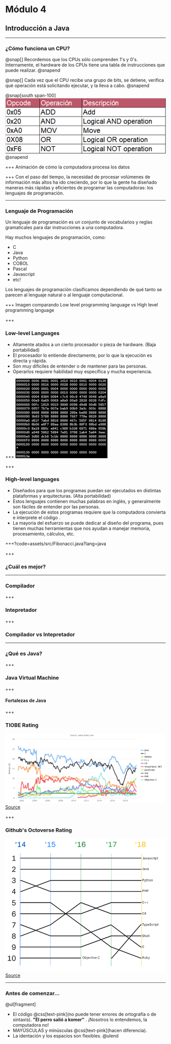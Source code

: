 # Módulo 4
## Introducción a Java

---
### ¿Cómo funciona un CPU?
@snap[]
Recordemos que los CPUs sólo comprenden 1's y 0's. 
Internamente, el hardware de los CPUs tiene una tabla de instrucciones que puede realizar.
@snapend

@snap[]
Cada vez que el CPU recibe una grupo de bits, se detiene, verifica qué operación está solicitando ejecutar, y la lleva a cabo.
@snapend

@snap[south span-100]
![](/assets/img/opcode.png)
@snapend

+++
Animación de cómo la computadora procesa los datos

+++
Con el paso del tiempo, la necesidad de procesar volúmenes de información más altos ha ido creciendo, por lo que la gente ha diseñado maneras más rápidas y eficientes de programar las computadoras: los lenguajes de programación.

---
### Lenguaje de Programación
Un lenguaje de programación es un conjunto de vocabularios y reglas gramaticales para dar instrucciones a una computadora. 

Hay muchos lenguajes de programación, como:
* C
* Java
* Python
* COBOL
* Pascal
* Javascript
* etc!

Los lenguajes de programación clasificamos dependiendo de qué tanto se parecen al lenguaje natural o al lenguaje computacional.

+++ 
Imagen comparando Low level programming language vs High level programming language

+++
### Low-level Languages
* Altamente atados a un cierto procesador o pieza de hardware. (Baja portabilidad)
* El procesador lo entiende directamente, por lo que la ejecución es directa y rápida.
* Son muy dificiles de entender o de mantener para las personas.
* Operarlos requiere habilidad muy específica y mucha experiencia.

+++
![Machine_code](/assets/img/machine_code.png)

+++
### High-level languages
* Diseñados para que los programas puedan ser ejecutados en distintas plataformas y arquitecturas. (Alta portabilidad)
* Estos lenguajes contienen muchas palabras en inglés, y generalmente son fáciles de entender por las personas.
* La ejecución de estos programas requiere que la computadora convierta e interprete el código .
* La mayoría del esfuerzo se puede dedicar al diseño del programa, pues tienen muchas herramientas que nos ayudan a manejar memoria, procesamiento, cálculos, etc.

+++?code=assets/src/Fibonacci.java?lang=java




+++
### ¿Cuál es mejor?

---
### Compilador

+++
### Intepretador

+++
### Compilador vs Intepretador


---
### ¿Qué es Java?


+++ 
### Java Virtual Machine


+++
#### Fortalezas de Java


+++ 
### TIOBE Rating
![TIOBE_Rating](/assets/img/TIOBE_rating.png)
[Source](https://www.tiobe.com/tiobe-index/)

+++
### Github's Octoverse Rating

![Octoverse_rating](/assets/img/Octoverse_rating.png)
[Source](https://octoverse.github.com/projects#languages)

---
### Antes de comenzar...
@ul[fragment]
* El código @css[text-pink](no puede tener errores de ortografía o de sintaxis). __"El perro salió a komer"__ . ¡Nosotros lo entendemos, la computadora no!
* MAYÚSCULAS y minúsculas @css[text-pink](hacen diferencia).
* La identación y los espacios son flexibles. 
@ulend

